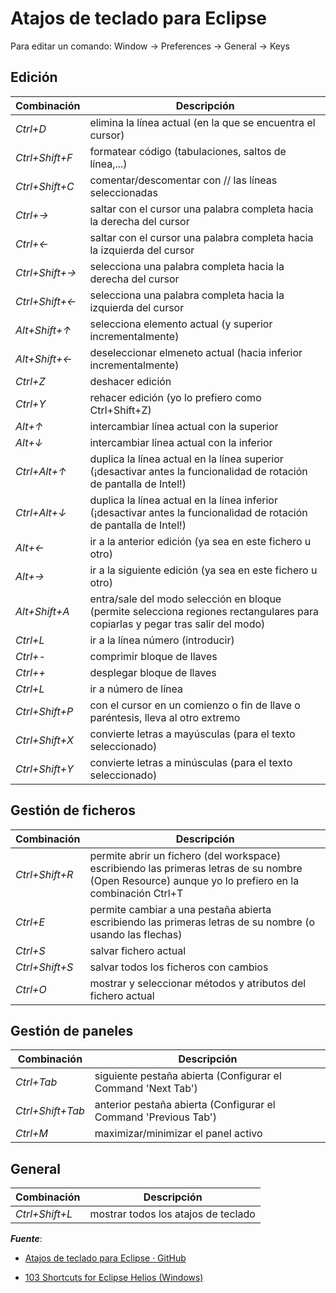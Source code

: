 # Atajos de teclado para Eclipse

Para editar un comando: Window -> Preferences -> General -> Keys

## Edición 

Combinación | Descripción
------------ | -------------
*Ctrl+D* | elimina la línea actual (en la que se encuentra el cursor) 
*Ctrl+Shift+F* | formatear código (tabulaciones, saltos de línea,...) 
*Ctrl+Shift+C* | comentar/descomentar con // las líneas seleccionadas 
*Ctrl+→* | saltar con el cursor una palabra completa hacia la derecha del cursor 
*Ctrl+←* | saltar con el cursor una palabra completa hacia la izquierda del cursor 
*Ctrl+Shift+→* | selecciona una palabra completa hacia la derecha del cursor 
*Ctrl+Shift+←* | selecciona una palabra completa hacia la izquierda del cursor 
*Alt+Shift+↑* | selecciona elemento actual (y superior incrementalmente) 
*Alt+Shift+←* | deseleccionar elmeneto actual (hacia inferior incrementalmente) 
*Ctrl+Z* | deshacer edición 
*Ctrl+Y* | rehacer edición (yo lo prefiero como Ctrl+Shift+Z) 
*Alt+↑* | intercambiar línea actual con la superior 
*Alt+↓* | intercambiar línea actual con la inferior 
*Ctrl+Alt+↑* | duplica la línea actual en la línea superior (¡desactivar antes la funcionalidad de rotación de pantalla de Intel!)
*Ctrl+Alt+↓* | duplica la línea actual en la línea inferior (¡desactivar antes la funcionalidad de rotación de pantalla de Intel!)
*Alt+←* | ir a la anterior edición (ya sea en este fichero u otro) 
*Alt+→* | ir a la siguiente edición (ya sea en este fichero u otro) 
*Alt+Shift+A* | entra/sale del modo selección en bloque (permite selecciona regiones rectangulares para copiarlas y pegar tras salir del modo) 
*Ctrl+L* | ir a la línea número (introducir) 
*Ctrl+-* | comprimir bloque de llaves 
*Ctrl++* | desplegar bloque de llaves 
*Ctrl+L* | ir a número de línea 
*Ctrl+Shift+P* | con el cursor en un comienzo o fin de llave o paréntesis, lleva al otro extremo 
*Ctrl+Shift+X* | convierte letras a mayúsculas (para el texto seleccionado) 
*Ctrl+Shift+Y* | convierte letras a minúsculas (para el texto seleccionado) 

## Gestión de ficheros
Combinación | Descripción
------------ | -------------
*Ctrl+Shift+R* |  permite abrir un fichero (del workspace) escribiendo las primeras letras de su nombre (Open Resource) aunque yo lo prefiero en la combinación Ctrl+T 
*Ctrl+E* |  permite cambiar a una pestaña abierta escribiendo las primeras letras de su nombre (o usando las flechas) 
*Ctrl+S* | salvar fichero actual 
*Ctrl+Shift+S* | salvar todos los ficheros con cambios 
*Ctrl+O* | mostrar y seleccionar métodos y atributos del fichero actual 

## Gestión de paneles
Combinación | Descripción
------------ | -------------
*Ctrl+Tab* | siguiente pestaña abierta (Configurar el Command 'Next Tab')
*Ctrl+Shift+Tab* | anterior pestaña abierta (Configurar el Command 'Previous Tab')
*Ctrl+M* | maximizar/minimizar el panel activo 

## General
Combinación | Descripción
------------ | -------------
*Ctrl+Shift+L* | mostrar todos los atajos de teclado 

***Fuente***:

- [Atajos de teclado para Eclipse · GitHub](https://gist.github.com/bertocq/7785603#file-atajoseclipse-textile)

- [103 Shortcuts for Eclipse Helios (Windows)](https://shortcutworld.com/Eclipse/win/Eclipse-Helios_Shortcuts)
